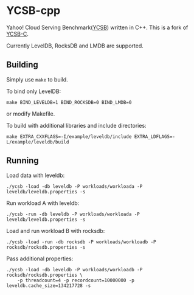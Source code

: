 # YCSB-cpp

Yahoo! Cloud Serving Benchmark([YCSB](https://github.com/brianfrankcooper/YCSB/wiki)) written in C++.
This is a fork of [YCSB-C](https://github.com/basicthinker/YCSB-C).

Currently LevelDB, RocksDB and LMDB are supported.

## Building

Simply use `make` to build.

To bind only LevelDB:
```
make BIND_LEVELDB=1 BIND_ROCKSDB=0 BIND_LMDB=0
```
or modify Makefile.

To build with additional libraries and include directories:
```
make EXTRA_CXXFLAGS=-I/example/leveldb/include EXTRA_LDFLAGS=-L/example/leveldb/build
```

## Running

Load data with leveldb:
```
./ycsb -load -db leveldb -P workloads/workloada -P leveldb/leveldb.properties -s
```

Run workload A with leveldb:
```
./ycsb -run -db leveldb -P workloads/workloada -P leveldb/leveldb.properties -s
```

Load and run workload B with rocksdb:
```
./ycsb -load -run -db rocksdb -P workloads/workloadb -P rocksdb/rocksdb.properties -s
```

Pass additional properties:
```
./ycsb -load -db leveldb -P workloads/workloadb -P rocksdb/rocksdb.properties \
    -p threadcount=4 -p recordcount=10000000 -p leveldb.cache_size=134217728 -s
```
